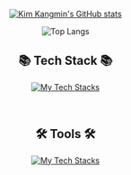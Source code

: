 <div align="center">
  
  [![Kim Kangmin's GitHub stats](https://github-readme-stats.vercel.app/api?username=rlarkdals1202&show_icons=true)](https://github.com/rlarkdals1202)

  ![Top Langs](https://github-readme-stats.vercel.app/api/top-langs/?username=rlarkdals1202&layout=compact)
</div>



<div align="center">
  <h2>📚 Tech Stack 📚</h3>
  
  [![My Tech Stacks](https://skillicons.dev/icons?i=js,ts,react,nextjs,tailwind)](https://skillicons.dev)
</div>

<br/>

<h2 align="center">🛠️ Tools 🛠️</h2>
  
<div align="center">
    
  [![My Tech Stacks](https://skillicons.dev/icons?i=git,github,pnpm)](https://skillicons.dev)
  
</div>
